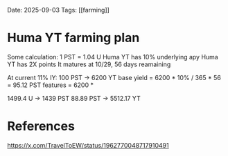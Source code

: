 Date: 2025-09-03
Tags: [[farming]]

# Huma YT farming plan

Some calculation:
1 PST = 1.04 U
Huma YT has 10% underlying apy
Huma YT has 2X points
It matures at 10/29, 56 days reamaining


At current 11% IY:
100 PST -> 6200 YT
base yield = 6200 * 10% / 365 * 56 = 95.12 PST
features = 6200 * 



1499.4 U -> 1439 PST
88.89 PST -> 5512.17 YT


# References
https://x.com/TravelToEW/status/1962770048717910491